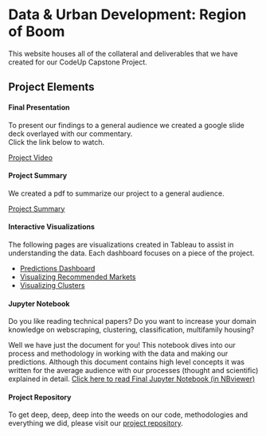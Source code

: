 # Data & Urban Development:  Region of Boom

This website houses all of the collateral and deliverables that we have created for our CodeUp Capstone Project.

## Project Elements

#### Final Presentation
To present our findings to a general audience we created a google slide deck overlayed with our commentary.  
Click the link below to watch.

[Project Video](https://hud-capstone.github.io/project_video)

#### Project Summary
We created a pdf to summarize our project to a general audience. 

[Project Summary](https://hud-capstone.github.io/summary)

#### Interactive Visualizations
The following pages are visualizations created in Tableau to assist in understanding the data.  Each dashboard focuses on a piece of the project.
- [Predictions Dashboard](https://hud-capstone.github.io/predictions_dashboard)
- [Visualizing Recommended Markets](https://hud-capstone.github.io/visualizing_recommended_markets)
- [Visualizing Clusters](https://hud-capstone.github.io/visualizing_clusters)

#### Jupyter Notebook
Do you like reading technical papers?  Do you want to increase your domain knowledge on webscraping, clustering, classification, multifamily housing?  

Well we have just the document for you!  This notebook dives into our process and methodology in working with the data and making our predictions.  Although this document contains high level concepts it was written for the average audience with our processes (thought and scientific) explained in detail. 
[Click here to read Final Jupyter Notebook (in NBviewer)](https://nbviewer.jupyter.org/github/hud-capstone/capstone/blob/master/final_project/final_notebook.ipynb)

#### Project Repository
To get deep, deep, deep into the weeds on our code, methodologies and everything we did, please visit our [project repository](https://github.com/hud-capstone/).

